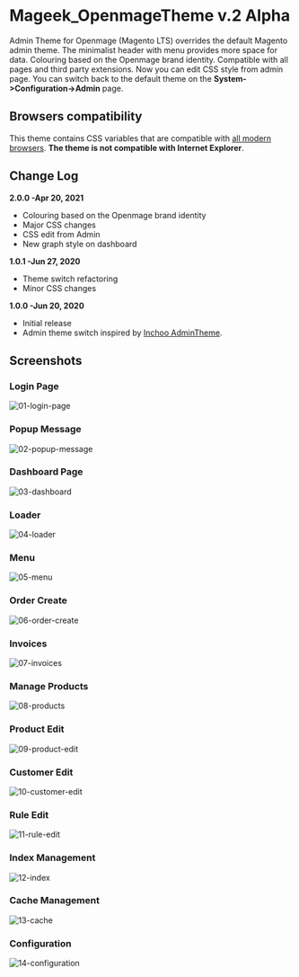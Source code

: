 # Mageek_OpenmageTheme v.2 Alpha
Admin Theme for Openmage (Magento LTS) overrides the default Magento admin theme. The minimalist header with menu provides more space for data. Colouring based on the Openmage brand identity. Compatible with all pages and third party extensions. Now you can edit CSS style from admin page. You can switch back to the default theme on the **System->Configuration->Admin** page.

## Browsers compatibility
This theme contains CSS variables that are compatible with [all modern browsers](https://caniuse.com/#feat=css-variables).
**The theme is not compatible with Internet Explorer**.

## Change Log

**2.0.0 -Apr 20, 2021**
  - Colouring based on the Openmage brand identity
  - Major CSS changes
  - CSS edit from Admin
  - New graph style on dashboard

**1.0.1 -Jun 27, 2020**
  - Theme switch refactoring
  - Minor CSS changes

**1.0.0 -Jun 20, 2020**
  - Initial release
  - Admin theme switch inspired by [Inchoo AdminTheme](https://github.com/ajzele/Inchoo_AdminTheme).

## Screenshots

### Login Page
![01-login-page](https://user-images.githubusercontent.com/1067045/115308795-96e38d80-a16b-11eb-997d-4e3509238f54.jpg)
### Popup Message
![02-popup-message](https://user-images.githubusercontent.com/1067045/115308835-a95dc700-a16b-11eb-9fb9-38671673d3f8.jpg)
### Dashboard Page
![03-dashboard](https://user-images.githubusercontent.com/1067045/115308861-b4185c00-a16b-11eb-891e-0010e20aa3be.jpg)
### Loader
![04-loader](https://user-images.githubusercontent.com/1067045/115308896-c8f4ef80-a16b-11eb-89f3-3f7d7619f83b.jpg)
### Menu
![05-menu](https://user-images.githubusercontent.com/1067045/115308918-d1e5c100-a16b-11eb-8a6b-d1c56058d0c3.jpg)
### Order Create
![06-order-create](https://user-images.githubusercontent.com/1067045/115309207-3ef95680-a16c-11eb-82ba-362c1430d557.jpg)
### Invoices
![07-invoices](https://user-images.githubusercontent.com/1067045/115309236-491b5500-a16c-11eb-98e3-951fdc38ce06.jpg)
### Manage Products
![08-products](https://user-images.githubusercontent.com/1067045/115309259-4fa9cc80-a16c-11eb-809e-78c1ebd737a4.jpg)
### Product Edit
![09-product-edit](https://user-images.githubusercontent.com/1067045/115309287-57697100-a16c-11eb-8a53-93d5e97c3c5d.jpg)
### Customer Edit
![10-customer-edit](https://user-images.githubusercontent.com/1067045/115309310-5fc1ac00-a16c-11eb-9660-806e73617ae1.jpg)
### Rule Edit
![11-rule-edit](https://user-images.githubusercontent.com/1067045/115309332-68b27d80-a16c-11eb-915e-89542100ee1c.jpg)
### Index Management
![12-index](https://user-images.githubusercontent.com/1067045/115309358-736d1280-a16c-11eb-99be-199e16a65407.jpg)
### Cache Management
![13-cache](https://user-images.githubusercontent.com/1067045/115309375-7cf67a80-a16c-11eb-8165-ef931ece4e57.jpg)
### Configuration
![14-configuration](https://user-images.githubusercontent.com/1067045/115309410-87187900-a16c-11eb-9e05-ac55a686017a.jpg)
